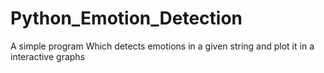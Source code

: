 # Python_Emotion_Detection
A simple program Which detects emotions in a given string and plot it in a interactive graphs
